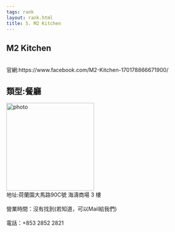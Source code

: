 ```yaml
---
tags: rank
layout: rank.html
title: 5. M2 Kitchen
---
```



<h2>M2 Kitchen</h2>
<br>官網:https://www.facebook.com/M2-Kitchen-170178866671900/</br>
<h2>類型:餐廳</h2>

<img src="https://images.app.goo.gl/xbiyCWRSHFEAM6qq7" alt="photo" width="230" height="230">
<br>地址:荷蘭園大馬路90C號 海濤商場 3 樓</br>
<br>營業時間：沒有找到(若知道，可以Mail給我們) </br>
<br>電話：+853 2852 2821</br>
